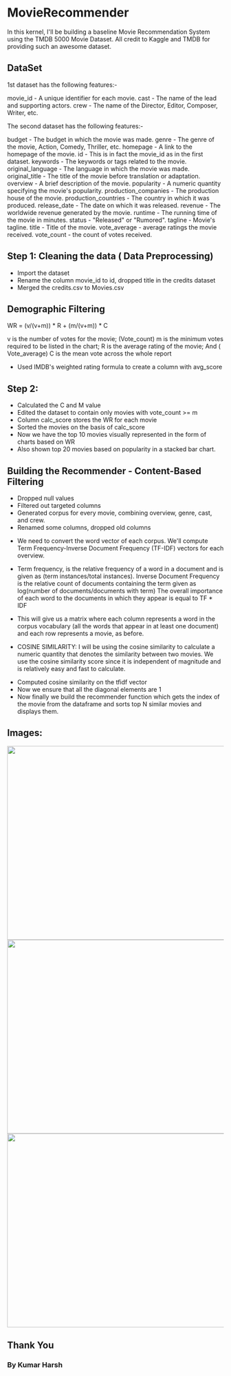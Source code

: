 # MovieRecommender

In this kernel, I'll be building a baseline Movie Recommendation System using the TMDB 5000 Movie Dataset.
All credit to Kaggle and TMDB for providing such an awesome dataset.

## DataSet

1st dataset has the following features:-

movie_id - A unique identifier for each movie.
cast - The name of the lead and supporting actors.
crew - The name of the Director, Editor, Composer, Writer, etc.

The second dataset has the following features:-

budget - The budget in which the movie was made.
genre - The genre of the movie, Action, Comedy, Thriller, etc.
homepage - A link to the homepage of the movie.
id - This is in fact the movie_id as in the first dataset.
keywords - The keywords or tags related to the movie.
original_language - The language in which the movie was made.
original_title - The title of the movie before translation or adaptation.
overview - A brief description of the movie.
popularity - A numeric quantity specifying the movie's popularity.
production_companies - The production house of the movie.
production_countries - The country in which it was produced.
release_date - The date on which it was released.
revenue - The worldwide revenue generated by the movie.
runtime - The running time of the movie in minutes.
status - "Released" or "Rumored".
tagline - Movie's tagline.
title - Title of the movie.
vote_average - average ratings the movie received.
vote_count - the count of votes received.

## Step 1: Cleaning the data ( Data Preprocessing)

- Import the dataset
- Rename the column movie_id to id, dropped title in the credits dataset
- Merged the credits.csv to Movies.csv


## Demographic Filtering

WR = (v/(v+m)) * R + (m/(v+m)) * C

v is the number of votes for the movie; (Vote_count)
m is the minimum votes required to be listed in the chart;
R is the average rating of the movie; And ( Vote_average)
C is the mean vote across the whole report
- Used IMDB's weighted rating formula to create a column with avg_score

## Step 2:

- Calculated the C and M value
- Edited the dataset to contain only movies with vote_count >= m
- Column calc_score stores the WR for each movie
- Sorted the movies on the basis of calc_score
- Now we have the top 10 movies visually represented in the form of charts based on WR
- Also shown top 20 movies based on popularity in a stacked bar chart.

## Building the Recommender - Content-Based Filtering

- Dropped null values
- Filtered out targeted columns
- Generated corpus for every movie, combining overview, genre, cast, and crew.
- Renamed some columns, dropped old columns

*  We need to convert the word vector of each corpus. We'll compute Term Frequency-Inverse Document Frequency (TF-IDF) vectors for each overview.

* Term frequency, is the relative frequency of a word in a document and is given as (term instances/total instances). Inverse Document Frequency is the relative count of documents containing the term given as log(number of documents/documents with term) The overall importance of each word to the documents in which they appear is equal to TF * IDF

* This will give us a matrix where each column represents a word in the corpus vocabulary (all the words that appear in at least one document) and each row represents a movie, as before.

* COSINE SIMILARITY: I will be using the cosine similarity to calculate a numeric quantity that denotes the similarity between two movies. We use the cosine similarity score since it is independent of magnitude and is relatively easy and fast to calculate.

- Computed cosine similarity on the tfidf vector
- Now we ensure that all the diagonal elements are 1
- Now finally we build the recommender function which gets the index of the movie from the dataframe and sorts top N similar movies and displays them.


## Images: 


<img src="https://github.com/khchoudhary8/MovieRecommender/assets/76583677/8fdcbe39-967d-4414-9c1f-f66ad7c6ec49.jpg" width="800" height="450">

<img src="https://github.com/khchoudhary8/MovieRecommender/assets/76583677/7875f58b-0ae1-4d94-b035-b1be548f385b.jpg" width="800" height="450">  

<img src="https://github.com/khchoudhary8/MovieRecommender/assets/76583677/2c6d7fde-6400-4c1b-a911-dda271169272.jpg" width="800" height="450">


## Thank You
### By Kumar Harsh

